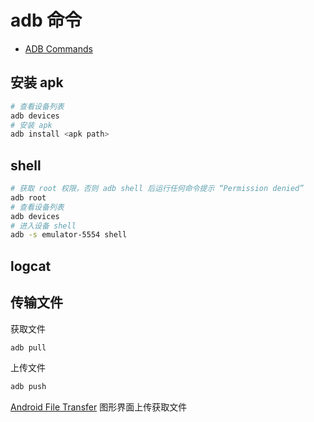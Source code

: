 # adb 命令

* [ADB Commands](https://adbshell.com/)

## 安装 apk

```sh
# 查看设备列表
adb devices
# 安装 apk
adb install <apk path>
```

## shell

```sh
# 获取 root 权限，否则 adb shell 后运行任何命令提示 “Permission denied”
adb root
# 查看设备列表
adb devices
# 进入设备 shell
adb -s emulator-5554 shell
```

## logcat

## 传输文件

获取文件

```sh
adb pull
```

上传文件

```sh
adb push
```

[Android File Transfer](https://www.android.com/filetransfer/) 图形界面上传获取文件
